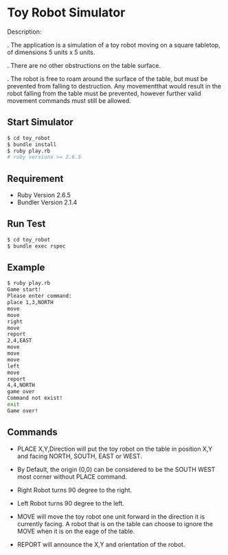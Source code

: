 Toy Robot Simulator
===================
Description:

. The application is a simulation of a toy robot moving on a square tabletop, of dimensions 5 units x 5 units.

. There are no other obstructions on the table surface.

. The robot is free to roam around the surface of the table, but must be prevented from falling to destruction. Any movementthat would result in the robot falling from the table must be prevented, however further valid movement commands must still be allowed.

## Start Simulator
``` bash
$ cd toy_robot
$ bundle install
$ ruby play.rb
# ruby versions >= 2.6.5
```
## Requirement

* Ruby Version 2.6.5
* Bundler Version 2.1.4

## Run Test
``` bash
$ cd toy_robot
$ bundle exec rspec
```
## Example
``` bash
$ ruby play.rb
Game start!
Please enter command:
place 1,3,NORTH
move
move
right
move
report
2,4,EAST
move
move
move
left
move
report
4,4,NORTH
game over
Command not exist!
exit
Game over!
```
## Commands
* PLACE X,Y,Direction
  will put the toy robot on the table in position X,Y and facing NORTH, SOUTH, EAST or WEST.

* By Default, the origin (0,0) can be considered to be the SOUTH WEST most corner without PLACE command.

* Right
  Robot turns 90 degree to the right.

* Left 
  Robot turns 90 degree to the left.

* MOVE 
  will move the toy robot one unit forward in the direction it is currently facing. A robot that is on the table can choose to ignore the MOVE when it is on the eage of the table.

* REPORT 
  will announce the X,Y and orientation of the robot.

